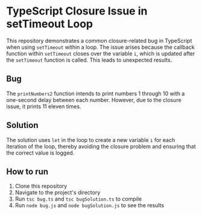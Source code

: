 # TypeScript Closure Issue in setTimeout Loop

This repository demonstrates a common closure-related bug in TypeScript when using `setTimeout` within a loop.  The issue arises because the callback function within `setTimeout` closes over the variable `i`, which is updated after the `setTimeout` function is called.  This leads to unexpected results.

## Bug

The `printNumbers2` function intends to print numbers 1 through 10 with a one-second delay between each number. However, due to the closure issue, it prints 11 eleven times.

## Solution

The solution uses `let` in the loop to create a new variable `i` for each iteration of the loop, thereby avoiding the closure problem and ensuring that the correct value is logged. 

## How to run

1. Clone this repository
2. Navigate to the project's directory
3. Run `tsc bug.ts` and `tsc bugSolution.ts` to compile
4. Run `node bug.js` and `node bugSolution.js` to see the results
